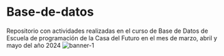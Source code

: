 # Base-de-datos
Repositorio con actividades realizadas en el curso de Base de Datos de Escuela de programación de la Casa del Futuro en el mes de marzo, abril y mayo del año 2024
![banner-1](https://github.com/PauRodriguezz/Base-de-datos/assets/139194450/dd6cf23e-a30b-4146-b01d-10637e7f8529)
